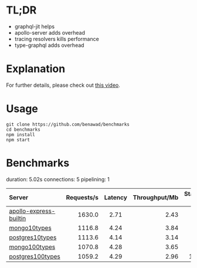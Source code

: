 # TL;DR

- graphql-jit helps
- apollo-server adds overhead
- tracing resolvers kills performance
- type-graphql adds overhead

# Explanation

For further details, please check out [this video](https://www.youtube.com/watch?v=JbV7MCeEPb8).

# Usage

```
git clone https://github.com/benawad/benchmarks
cd benchmarks
npm install
npm start
```

# Benchmarks
duration: 5.02s
connections: 5
pipelining: 1

| Server                                                                                                                            | Requests/s | Latency | Throughput/Mb | Startup time |
| :--                                                                                                                               | --:        | :-:     | --:           | --:          |
| [apollo-express-builtin](https://github.com/martinhesko/node-graphql-benchmarks/tree/master/benchmarks/apollo-express-builtin.js) | 1630.0     | 2.71    | 2.43          | 0.53         |
| [mongo10types](https://github.com/martinhesko/node-graphql-benchmarks/tree/master/benchmarks/mongo10types.js)                     | 1116.8     | 4.24    | 3.84          | 4.17         |
| [postgres10types](https://github.com/martinhesko/node-graphql-benchmarks/tree/master/benchmarks/postgres10types.js)               | 1113.6     | 4.14    | 3.14          | 3.04         |
| [mongo100types](https://github.com/martinhesko/node-graphql-benchmarks/tree/master/benchmarks/mongo100types.js)                   | 1070.8     | 4.28    | 3.65          | 9.85         |
| [postgres100types](https://github.com/martinhesko/node-graphql-benchmarks/tree/master/benchmarks/postgres100types.js)             | 1059.2     | 4.29    | 2.96          | 10.16        |

